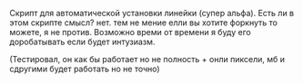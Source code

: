 Скрипт для автоматической установки линейки (супер альфа).
Есть ли в этом скрипте смысл? нет. 
тем не мение елли вы хотите форкнуть то можете, я не против.
Возможно времи от времени я буду его доробатывать если будет интузиазм.

(Тестировал, он как бы работает но не полность + онли пиксели, мб и сдругими будет работать но не точно)
